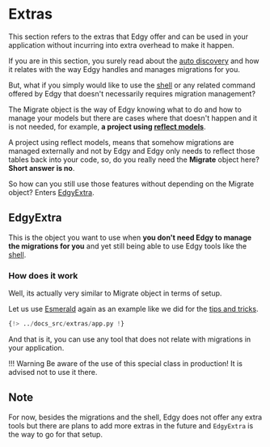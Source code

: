 # Extras

This section refers to the extras that Edgy offer and can be used in your application without
incurring into extra overhead to make it happen.

If you are in this section, you surely read about the [auto discovery](./migrations/discovery.md)
and how it relates with the way Edgy handles and manages migrations for you.

But, what if you simply would like to use the [shell](./shell.md) or any related command offered
by Edgy that doesn't necessarily requires migration management?

The Migrate object is the way of Edgy knowing what to do and how to manage your models but there
are cases where that doesn't happen and it is not needed, for example,
**a project using [reflect models](./reflection/reflection.md)**.

A project using reflect models, means that somehow migrations are managed externally and not by
Edgy and Edgy only needs to reflect those tables back into your code, so, do you really need
the **Migrate** object here? **Short answer is no**.

So how can you still use those features without depending on the Migrate object? Enters
[EdgyExtra](#edgyextra).

## EdgyExtra

This is the object you want to use when **you don't need Edgy to manage the migrations for you**
and yet still being able to use Edgy tools like the [shell](./shell.md).


### How does it work

Well, its actually very similar to Migrate object in terms of setup.

Let us use [Esmerald](https://esmerald.dev) again as an example like we did for the
[tips and tricks](./tips-and-tricks.md).

```python hl_lines="12 47"
{!> ../docs_src/extras/app.py !}
```

And that is it, you can use any tool that does not relate with migrations in your application.

!!! Warning
    Be aware of the use of this special class in production! It is advised not to use it there.

## Note

For now, besides the migrations and the shell, Edgy does not offer any extra tools but there are
plans to add more extras in the future and `EdgyExtra` is the way to go for that setup.
